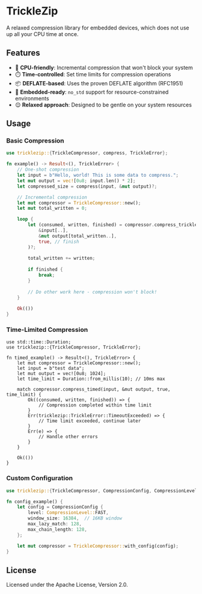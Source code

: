 # TrickleZip

A relaxed compression library for embedded devices, which does not use up all your CPU time at once.

## Features

- 🚀 **CPU-friendly**: Incremental compression that won't block your system
- ⏱️ **Time-controlled**: Set time limits for compression operations
- 📦 **DEFLATE-based**: Uses the proven DEFLATE algorithm (RFC1951)
- 🔧 **Embedded-ready**: `no_std` support for resource-constrained environments
- 😌 **Relaxed approach**: Designed to be gentle on your system resources

## Usage

### Basic Compression

```rust
use tricklezip::{TrickleCompressor, compress, TrickleError};

fn example() -> Result<(), TrickleError> {
    // One-shot compression
    let input = b"Hello, world! This is some data to compress.";
    let mut output = vec![0u8; input.len() * 2];
    let compressed_size = compress(input, &mut output)?;

    // Incremental compression
    let mut compressor = TrickleCompressor::new();
    let mut total_written = 0;

    loop {
        let (consumed, written, finished) = compressor.compress_trickle(
            &input[..],
            &mut output[total_written..],
            true, // finish
        )?;
        
        total_written += written;
        
        if finished {
            break;
        }
        
        // Do other work here - compression won't block!
    }
    
    Ok(())
}
```

### Time-Limited Compression

```rust,ignore
use std::time::Duration;
use tricklezip::{TrickleCompressor, TrickleError};

fn timed_example() -> Result<(), TrickleError> {
    let mut compressor = TrickleCompressor::new();
    let input = b"test data";
    let mut output = vec![0u8; 1024];
    let time_limit = Duration::from_millis(10); // 10ms max

    match compressor.compress_timed(input, &mut output, true, time_limit) {
        Ok((consumed, written, finished)) => {
            // Compression completed within time limit
        }
        Err(tricklezip::TrickleError::TimeoutExceeded) => {
            // Time limit exceeded, continue later
        }
        Err(e) => {
            // Handle other errors
        }
    }
    
    Ok(())
}
```

### Custom Configuration

```rust
use tricklezip::{TrickleCompressor, CompressionConfig, CompressionLevel};

fn config_example() {
    let config = CompressionConfig {
        level: CompressionLevel::FAST,
        window_size: 16384,  // 16KB window
        max_lazy_match: 128,
        max_chain_length: 128,
    };

    let mut compressor = TrickleCompressor::with_config(config);
}
```

## License

Licensed under the Apache License, Version 2.0.
